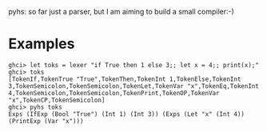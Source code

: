 pyhs: so far just a parser, but I am aiming to build a small compiler:-)

# Examples

```
ghci> let toks = lexer "if True then 1 else 3;; let x = 4;; print(x);"
ghci> toks
[TokenIf,TokenTrue "True",TokenThen,TokenInt 1,TokenElse,TokenInt 3,TokenSemicolon,TokenSemicolon,TokenLet,TokenVar "x",TokenEq,TokenInt 4,TokenSemicolon,TokenSemicolon,TokenPrint,TokenOP,TokenVar "x",TokenCP,TokenSemicolon]
ghci> pyhs toks
Exps (IfExp (Bool "True") (Int 1) (Int 3)) (Exps (Let "x" (Int 4)) (PrintExp (Var "x")))
```